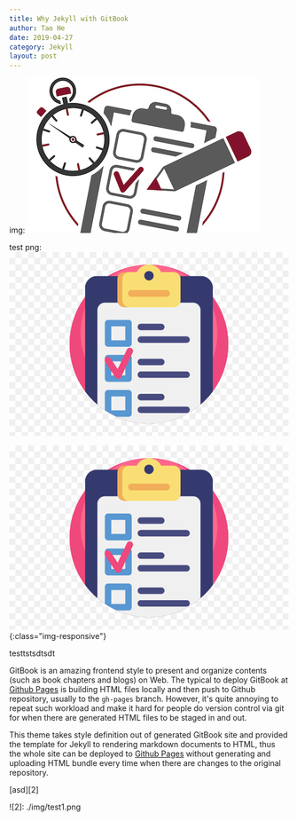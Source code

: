 ```yaml
---
title: Why Jekyll with GitBook
author: Tao He
date: 2019-04-27
category: Jekyll
layout: post
---
```



img:
![test](./img/test.jpg)

test png:
![test1](./img/test1.png)

![dsfsdf](./img/test1.png){:class="img-responsive"}


testtstsdtsdt

GitBook is an amazing frontend style to present and organize contents (such as book chapters
and blogs) on Web. The typical to deploy GitBook at [Github Pages][1]
is building HTML files locally and then push to Github repository, usually to the `gh-pages`
branch. However, it's quite annoying to repeat such workload and make it hard for people do
version control via git for when there are generated HTML files to be staged in and out.

This theme takes style definition out of generated GitBook site and provided the template
for Jekyll to rendering markdown documents to HTML, thus the whole site can be deployed
to [Github Pages][1] without generating and uploading HTML bundle every time when there are
changes to the original repository.

 [asd][2]
 
 
[1]: https://pages.github.com
![2]: ./img/test1.png

